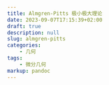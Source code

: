 ```yaml
---
title: Almgren-Pitts 极小极大理论
date: 2023-09-07T17:15:39+02:00
draft: true
description: null
slug: almgren-pitts
categories:
    - 几何
tags:
    - 微分几何
markup: pandoc
---
```


